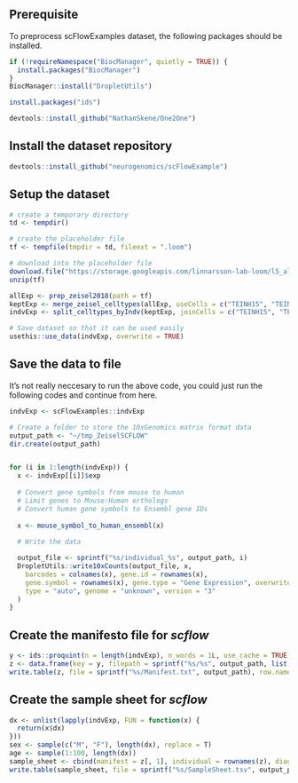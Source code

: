 Prerequisite
------------

To preprocess scFlowExamples dataset, the following packages should be
installed.

``` r
if (!requireNamespace("BiocManager", quietly = TRUE)) {
  install.packages("BiocManager")
}
BiocManager::install("DropletUtils")

install.packages("ids")

devtools::install_github("NathanSkene/One2One")
```

Install the dataset repository
------------------------------

``` r
devtools::install_github("neurogenomics/scFlowExample")
```

Setup the dataset
-----------------

``` r
# create a temporary directory
td <- tempdir()

# create the placeholder file
tf <- tempfile(tmpdir = td, fileext = ".loom")

# download into the placeholder file
download.file("https://storage.googleapis.com/linnarsson-lab-loom/l5_all.loom", tf) # tf="~/l5_all.loom"
unzip(tf)

allExp <- prep_zeisel2018(path = tf)
keptExp <- merge_zeisel_celltypes(allExp, useCells = c("TEINH15", "TEINH19", "MGL1", "MOL1"))
indvExp <- split_celltypes_byIndv(keptExp, joinCells = c("TEINH15", "TEINH19"), nCases = 3, jointName = "Teinh")

# Save dataset so that it can be used easily
usethis::use_data(indvExp, overwrite = TRUE)
```

Save the data to file
---------------------

It’s not really neccesary to run the above code, you could just run the
following codes and continue from here.

``` r
indvExp <- scFlowExamples::indvExp

# Create a folder to store the 10xGenomics matrix format data
output_path <- "~/tmp_ZeiselSCFLOW"
dir.create(output_path)


for (i in 1:length(indvExp)) {
  x <- indvExp[[i]]$exp
  
  # Convert gene symbols from mouse to human
  # Limit genes to Mouse:Human orthologs
  # Convert human gene symbols to Ensembl gene IDs
  
  x <- mouse_symbol_to_human_ensembl(x)
  
  # Write the data

  output_file <- sprintf("%s/individual_%s", output_path, i)
  DropletUtils::write10xCounts(output_file, x,
    barcodes = colnames(x), gene.id = rownames(x),
    gene.symbol = rownames(x), gene.type = "Gene Expression", overwrite = TRUE,
    type = "auto", genome = "unknown", version = "3"
  )
}
```

Create the manifesto file for *scflow*
--------------------------------------

``` r
y <- ids::proquint(n = length(indvExp), n_words = 1L, use_cache = TRUE, use_openssl = FALSE)
z <- data.frame(key = y, filepath = sprintf("%s/%s", output_path, list.files(output_path, pattern = "individual")), stringsAsFactors = FALSE)
write.table(z, file = sprintf("%s/Manifest.txt", output_path), row.names = FALSE, col.names = TRUE, quote = FALSE, sep = "\t")
```

Create the sample sheet for *scflow*
------------------------------------

``` r
dx <- unlist(lapply(indvExp, FUN = function(x) {
  return(x$dx)
}))
sex <- sample(c("M", "F"), length(dx), replace = T)
age <- sample(1:100, length(dx))
sample_sheet <- cbind(manifest = z[, 1], individual = rownames(z), diagnosis = dx, sex = sex)
write.table(sample_sheet, file = sprintf("%s/SampleSheet.tsv", output_path), row.names = FALSE, col.names = TRUE, quote = FALSE, sep = "\t")
```
